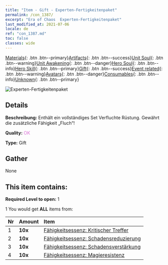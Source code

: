```yaml
---
title: "Item - Gift - Experten-Fertigkeitenpaket"
permalink: /con_1387/
excerpt: "Era of Chaos  Experten-Fertigkeitenpaket"
last_modified_at: 2021-07-06
locale: de
ref: "con_1387.md"
toc: false
classes: wide
---
```

 [Materials](/ItemsDE/){: .btn .btn--primary}[Artifacts](/ItemsDE/Artifacts/){: .btn .btn--success}[Unit Soul](/ItemsDE/UnitSoul/){: .btn .btn--warning}[Unit Awakening](/ItemsDE/UnitAwakening/){: .btn .btn--danger}[Hero Soul](/ItemsDE/HeroSoul/){: .btn .btn--info}[Hero Skill](/ItemsDE/HeroSkill/){: .btn .btn--primary}[Gift](/ItemsDE/Gift/){: .btn .btn--success}[Event related](/ItemsDE/Events/){: .btn .btn--warning}[Avatars](/ItemsDE/Avatars/){: .btn .btn--danger}[Consumables](/ItemsDE/Consumables/){: .btn .btn--info}[Unknown](/ItemsDE/Unknown/){: .btn .btn--primary}

 ![Experten-Fertigkeitenpaket](/images/t/i_905001.png)

## Details
 **Beschreibung:** Enthält ein vollständiges Set Verfluchte Rüstung. Gewährt die zusätzliche Fähigkeit „Fluch“!

 **Quality:** <span style="color: #DA70D6">OK</span>

 **Type:** Gift

## Gather

  None

## This item contains:

 **Required Level to open:** 1

 1 You would get **ALL** items  from:

  | Nr | Amount |     Item    |
  |:---|:-------|:------------|
  | 1 |  **10x** | [Fähigkeitsessenz: Kritischer Treffer](/ItemsDE/con_1115/) |  | 
  | 2 |  **10x** | [Fähigkeitsessenz: Schadensreduzierung](/ItemsDE/con_1116/) |  | 
  | 3 |  **10x** | [Fähigkeitsessenz: Schadensverstärkung](/ItemsDE/con_1117/) |  | 
  | 4 |  **10x** | [Fähigkeitsessenz: Magieresistenz](/ItemsDE/con_1118/) |  | 
